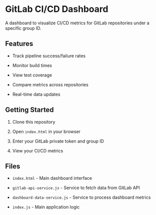 # GitLab CI/CD Dashboard

A dashboard to visualize CI/CD metrics for GitLab repositories under a specific group ID.

## Features

- Track pipeline success/failure rates
- Monitor build times
- View test coverage
- Compare metrics across repositories
- Real-time data updates

## Getting Started

1. Clone this repository
2. Open `index.html` in your browser
3. Enter your GitLab private token and group ID
4. View your CI/CD metrics

## Files

- `index.html` - Main dashboard interface
- `gitlab-api-service.js` - Service to fetch data from GitLab API
- `dashboard-data-service.js` - Service to process dashboard metrics
- `index.js` - Main application logic